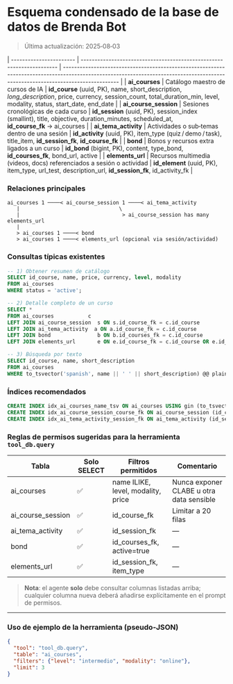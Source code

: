 # Esquema condensado de la base de datos de **Brenda Bot**

> Última actualización: 2025‑08‑03

| ----------------------- | --------------------------------------------------------------------- | -------------------------------------------------------------------------------------------------------------------------------------------------------------------------------- |
| **ai\_courses**         | Catálogo maestro de cursos de IA                                      | **id\_course** (uuid, PK), name, short\_description, *long\_description*, price, currency, session\_count, total\_duration\_min, level, modality, status, start\_date, end\_date |
| **ai\_course\_session** | Sesiones cronológicas de cada curso                                   | **id\_session** (uuid, PK), session\_index (smallint), title, objective, duration\_minutes, scheduled\_at, **id\_course\_fk** → ai\_courses                                      |
| **ai\_tema\_activity**  | Actividades o sub‑temas dentro de una sesión                          | **id\_activity** (uuid, PK), item\_type (quiz / demo / task), title\_item, **id\_session\_fk**, **id\_course\_fk**                                                               |
| **bond**                | Bonos y recursos extra ligados a un curso                             | **id\_bond** (bigint, PK), content, type\_bond, **id\_courses\_fk**, bond\_url, active                                                                                           |
| **elements\_url**       | Recursos multimedia (videos, docs) referenciados a sesión o actividad | **id\_element** (uuid, PK), item\_type, url\_test, description\_url, **id\_session\_fk**, id\_activity\_fk                                                                       |

### Relaciones principales

```
ai_courses 1 ────< ai_course_session 1 ────< ai_tema_activity
   |                                \
   |                                 > ai_course_session has many elements_url
   |
   > ai_courses 1 ────< bond
   > ai_courses 1 ────< elements_url (opcional via sesión/actividad)
```

### Consultas típicas existentes

```sql
-- 1) Obtener resumen de catálogo
SELECT id_course, name, price, currency, level, modality
FROM ai_courses
WHERE status = 'active';

-- 2) Detalle completo de un curso
SELECT *
FROM ai_courses           c
LEFT JOIN ai_course_session  s ON s.id_course_fk = c.id_course
LEFT JOIN ai_tema_activity  a ON a.id_course_fk = c.id_course
LEFT JOIN bond               b ON b.id_courses_fk = c.id_course
LEFT JOIN elements_url       e ON e.id_course_fk = c.id_course OR e.id_session_fk = s.id_session;

-- 3) Búsqueda por texto
SELECT id_course, name, short_description
FROM ai_courses
WHERE to_tsvector('spanish', name || ' ' || short_description) @@ plainto_tsquery('spanish', :query);
```

### Índices recomendados

```sql
CREATE INDEX idx_ai_courses_name_tsv ON ai_courses USING gin (to_tsvector('spanish', name));
CREATE INDEX idx_ai_course_session_course_fk ON ai_course_session (id_course_fk);
CREATE INDEX idx_ai_tema_activity_session_fk ON ai_tema_activity (id_session_fk);
```

### Reglas de permisos sugeridas para la herramienta `tool_db.query`

| Tabla               | Solo SELECT | Filtros permitidos                 | Comentario                               |
| ------------------- | ----------- | ---------------------------------- | ---------------------------------------- |
| ai\_courses         | ✅           | name ILIKE, level, modality, price | Nunca exponer CLABE u otra data sensible |
| ai\_course\_session | ✅           | id\_course\_fk                     | Limitar a 20 filas                       |
| ai\_tema\_activity  | ✅           | id\_session\_fk                    | —                                        |
| bond                | ✅           | id\_courses\_fk, active=true       | —                                        |
| elements\_url       | ✅           | id\_session\_fk, item\_type        | —                                        |

> **Nota**: el agente **solo** debe consultar columnas listadas arriba; cualquier columna nueva deberá añadirse explícitamente en el prompt de permisos.

---

### Uso de ejemplo de la herramienta (pseudo‑JSON)

```json
{
  "tool": "tool_db.query",
  "table": "ai_courses",
  "filters": {"level": "intermedio", "modality": "online"},
  "limit": 3
}
```



